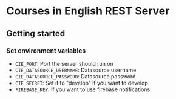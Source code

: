 # Courses in English REST Server

## Getting started

### Set environment variables
- `CIE_PORT`: Port the server should run on
- `CIE_DATASOURCE_USERNAME`: Datasource username
- `CIE_DATASOURCE_PASSWORD`: Datasource password
- `CIE_SECRET`: Set it to "develop" if you want to develop
- `FIREBASE_KEY`: If you want to use firebase notifications